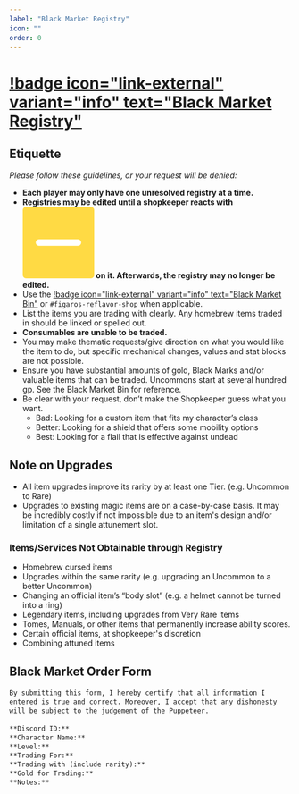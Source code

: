 ```yaml
---
label: "Black Market Registry"
icon: ""
order: 0
---
```

<!-- advanced-play/ -->
# [!badge icon="link-external" variant="info" text="Black Market Registry"](https://docs.google.com/document/d/166Do3cLcg_NYRZqSaAN34LQxY9C5xda5WDb9kYezJMM/#heading=h.yiit59ughitg)

## Etiquette

*Please follow these guidelines, or your request will be denied:*
- **Each player may only have one unresolved registry at a time.**
- **Registries may be edited until a shopkeeper reacts with <img class="emoji" src="/images/emoji-pending.webp"> on it. Afterwards, the registry may no longer be edited.**
- Use the [!badge icon="link-external" variant="info" text="Black Market Bin"](https://docs.google.com/document/d/166Do3cLcg_NYRZqSaAN34LQxY9C5xda5WDb9kYezJMM/) or `#figaros-reflavor-shop` when applicable.
- List the items you are trading with clearly. Any homebrew items traded in should be linked or spelled out.
 - **Consumables are unable to be traded.**
- You may make thematic requests/give direction on what you would like the item to do, but specific mechanical changes, values and stat blocks are not possible.
- Ensure you have substantial amounts of gold, Black Marks and/or valuable items that can be traded. Uncommons start at several hundred gp. See the Black Market Bin for reference.
- Be clear with your request, don’t make the Shopkeeper guess what you want.
  - Bad: Looking for a custom item that fits my character’s class
  - Better: Looking for a shield that offers some mobility options
  - Best: Looking for a flail that is effective against undead

## Note on Upgrades

- All item upgrades improve its rarity by at least one Tier. (e.g. Uncommon to Rare)
- Upgrades to existing magic items are on a case-by-case basis. It may be incredibly costly if not impossible due to an item's design and/or limitation of a single attunement slot.

### Items/Services Not Obtainable through Registry

- Homebrew cursed items
- Upgrades within the same rarity (e.g. upgrading an Uncommon to a better Uncommon)
- Changing an official item’s “body slot” (e.g. a helmet cannot be turned into a ring)
- Legendary items, including upgrades from Very Rare items
- Tomes, Manuals, or other items that permanently increase ability scores.
- Certain official items, at shopkeeper's discretion
- Combining attuned items

## Black Market Order Form

```
By submitting this form, I hereby certify that all information I entered is true and correct. Moreover, I accept that any dishonesty will be subject to the judgement of the Puppeteer.

**Discord ID:** 
**Character Name:** 
**Level:** 
**Trading For:** 
**Trading with (include rarity):** 
**Gold for Trading:** 
**Notes:** 
```

